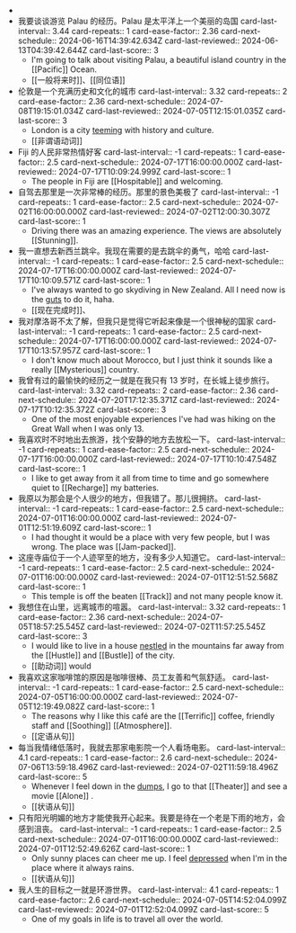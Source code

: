 -
- 我要谈谈游览 Palau 的经历。Palau 是太平洋上一个美丽的岛国
  card-last-interval:: 3.44
  card-repeats:: 1
  card-ease-factor:: 2.36
  card-next-schedule:: 2024-06-16T14:39:42.634Z
  card-last-reviewed:: 2024-06-13T04:39:42.644Z
  card-last-score:: 3
	- I'm going to talk about visiting Palau, a beautiful island country in the [[Pacific]] Ocean.
	- [[一般将来时]]、[[同位语]]
- 伦敦是一个充满历史和文化的城市
  card-last-interval:: 3.32
  card-repeats:: 2
  card-ease-factor:: 2.36
  card-next-schedule:: 2024-07-08T19:15:01.034Z
  card-last-reviewed:: 2024-07-05T12:15:01.035Z
  card-last-score:: 3
	- London is a city [teeming]([[Teem]]) with history and culture.
	- [[非谓语动词]]
- Fiji 的人民非常热情好客
  card-last-interval:: -1
  card-repeats:: 1
  card-ease-factor:: 2.5
  card-next-schedule:: 2024-07-17T16:00:00.000Z
  card-last-reviewed:: 2024-07-17T10:09:24.999Z
  card-last-score:: 1
	- The people in Fiji are [[Hospitable]] and welcoming.
- 自驾去那里是一次非常棒的经历。那里的景色美极了
  card-last-interval:: -1
  card-repeats:: 1
  card-ease-factor:: 2.5
  card-next-schedule:: 2024-07-02T16:00:00.000Z
  card-last-reviewed:: 2024-07-02T12:00:30.307Z
  card-last-score:: 1
	- Driving there was an amazing experience. The views are absolutely [[Stunning]].
- 我一直想去新西兰跳伞。我现在需要的是去跳伞的勇气，哈哈
  card-last-interval:: -1
  card-repeats:: 1
  card-ease-factor:: 2.5
  card-next-schedule:: 2024-07-17T16:00:00.000Z
  card-last-reviewed:: 2024-07-17T10:10:09.571Z
  card-last-score:: 1
	- I've always wanted to go skydiving in New Zealand. All I need now is the [guts]([[Gut]]) to do it, haha.
	- [[现在完成时]]、
- 我对摩洛哥不太了解，但我只是觉得它听起来像是一个很神秘的国家
  card-last-interval:: -1
  card-repeats:: 1
  card-ease-factor:: 2.5
  card-next-schedule:: 2024-07-17T16:00:00.000Z
  card-last-reviewed:: 2024-07-17T10:13:57.957Z
  card-last-score:: 1
	- I don't know much about Morocco, but I just think it sounds like a really [[Mysterious]] country.
- 我曾有过的最愉快的经历之一就是在我只有 13 岁时，在长城上徒步旅行。
  card-last-interval:: 3.32
  card-repeats:: 2
  card-ease-factor:: 2.36
  card-next-schedule:: 2024-07-20T17:12:35.371Z
  card-last-reviewed:: 2024-07-17T10:12:35.372Z
  card-last-score:: 3
	- One of the most enjoyable experiences I've had was hiking on the Great Wall when I was only 13.
- 我喜欢时不时地出去旅游，找个安静的地方去放松一下。
  card-last-interval:: -1
  card-repeats:: 1
  card-ease-factor:: 2.5
  card-next-schedule:: 2024-07-17T16:00:00.000Z
  card-last-reviewed:: 2024-07-17T10:10:47.548Z
  card-last-score:: 1
	- I like to get away from it all from time to time and go somewhere quiet to [[Recharge]] my batteries.
- 我原以为那会是个人很少的地方，但我错了。那儿很拥挤。
  card-last-interval:: -1
  card-repeats:: 1
  card-ease-factor:: 2.5
  card-next-schedule:: 2024-07-01T16:00:00.000Z
  card-last-reviewed:: 2024-07-01T12:51:19.609Z
  card-last-score:: 1
	- I had thought it would be a place with very few people, but I was wrong. The place was [[Jam-packed]].
- 这座寺庙位于一个人迹罕至的地方，没有多少人知道它。
  card-last-interval:: -1
  card-repeats:: 1
  card-ease-factor:: 2.5
  card-next-schedule:: 2024-07-01T16:00:00.000Z
  card-last-reviewed:: 2024-07-01T12:51:52.568Z
  card-last-score:: 1
	- This temple is off the beaten [[Track]] and not many people know it.
- 我想住在山里，远离城市的喧嚣。
  card-last-interval:: 3.32
  card-repeats:: 1
  card-ease-factor:: 2.36
  card-next-schedule:: 2024-07-05T18:57:25.545Z
  card-last-reviewed:: 2024-07-02T11:57:25.545Z
  card-last-score:: 3
	- I would like to live in a house [nestled]([[Nestle]]) in the mountains far away from the [[Hustle]] and [[Bustle]] of the city.
	- [[助动词]] would
- 我喜欢这家咖啡馆的原因是咖啡很棒、员工友善和气氛舒适。
  card-last-interval:: -1
  card-repeats:: 1
  card-ease-factor:: 2.5
  card-next-schedule:: 2024-07-05T16:00:00.000Z
  card-last-reviewed:: 2024-07-05T12:19:49.082Z
  card-last-score:: 1
	- The reasons why I like this café are the [[Terrific]] coffee, friendly staff and [[Soothing]] [[Atmosphere]].
	- [[定语从句]]
- 每当我情绪低落时，我就去那家电影院一个人看场电影。
  card-last-interval:: 4.1
  card-repeats:: 1
  card-ease-factor:: 2.6
  card-next-schedule:: 2024-07-06T13:59:18.496Z
  card-last-reviewed:: 2024-07-02T11:59:18.496Z
  card-last-score:: 5
	- Whenever I feel down in the [dumps]([[Dump]]), I go to that [[Theater]] and see a movie [[Alone]] .
	- [[状语从句]]
- 只有阳光明媚的地方才能使我开心起来。我要是待在一个老是下雨的地方，会感到沮丧。
  card-last-interval:: -1
  card-repeats:: 1
  card-ease-factor:: 2.5
  card-next-schedule:: 2024-07-01T16:00:00.000Z
  card-last-reviewed:: 2024-07-01T12:52:49.626Z
  card-last-score:: 1
	- Only sunny places can cheer me up. I feel [depressed]([[Depress]]) when I'm in the place where it always rains.
	- [[状语从句]]
- 我人生的目标之一就是环游世界。
  card-last-interval:: 4.1
  card-repeats:: 1
  card-ease-factor:: 2.6
  card-next-schedule:: 2024-07-05T14:52:04.099Z
  card-last-reviewed:: 2024-07-01T12:52:04.099Z
  card-last-score:: 5
	- One of my goals in life is to travel all over the world.